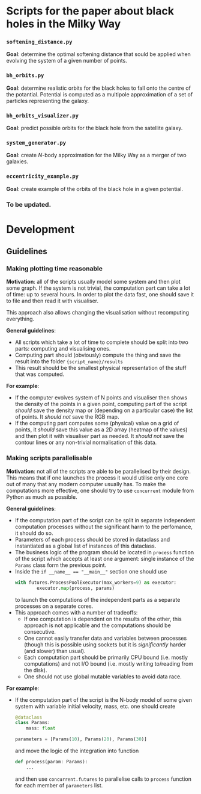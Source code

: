 # Scripts for the paper about black holes in the Milky Way

### `softening_distance.py`
**Goal**: determine the optimal softening distance that sould be applied when evolving the system of
a given number of points.

### `bh_orbits.py`
**Goal**: determine realistic orbits for the black holes to fall onto the centre of the potantial.
Potential is computed as a multipole approximation of a set of particles representing the galaxy.

### `bh_orbits_visualizer.py`
**Goal**: predict possible orbits for the black hole from the satellite galaxy. 

### `system_generator.py`
**Goal**: create $N$-body approximation for the Milky Way as a merger of two galaxies.

### `eccentricity_example.py`
**Goal**: create example of the orbits of the black hole in a given potential. 


### To be updated.


# Development

## Guidelines

### Making plotting time reasonable

**Motivation**: all of the scripts usually model some system and then plot some graph. 
If the system is not trivial, the computation part can take a lot of time: up to several hours.
In order to plot the data fast, one should save it to file and then read it with visualiser.

This approach also allows changing the visualisation without recomputing everything.

**General guidelines**:

- All scripts which take a lot of time to complete should be split into two parts: computing and visualising ones.
- Computing part should (obviously) compute the thing and save the result into the folder `{script_name}/results`
- This result should be the smallest physical representation of the stuff that was computed. 

**For example**:
- If the computer evolves system of N points and visualiser then shows the density of the points in a given point, computing part of the script *should* save the density map or (depending on a particular case) the list of points. It *should not* save the RGB map.
- If the computing part computes some (physical) value on a grid of points, it *should* save this value as a 2D array (heatmap of the values) and then plot it with visualiser part as needed. It *should not* save the contour lines or any non-trivial normalisation of this data.

### Making scripts parallelisable

**Motivation**: not all of the scripts are able to be parallelised by their design.
This means that if one launches the process it would utilise only one core out of many that any modern computer usually has. 
To make the computations more effective, one should try to use `concurrent` module from Python as much as possible. 

**General guidelines**:

- If the computation part of the script can be split in separate independent computation processes without the significant harm to the perfomance, it should do so.
- Parameters of each process should be stored in dataclass and instantiated as a global list of instances of this dataclass. 
- The business logic of the program should be located in `process` function of the script which accepts at least one argument: single instance of the `Params` class form the previous point.
- Inside the `if __name__ == "__main__"` section one should use 
    ```python
    with futures.ProcessPoolExecutor(max_workers=9) as executor:
            executor.map(process, params)
    ```
    to launch the computations of the independent parts as a separate processes on a separate cores.
- This approach comes with a number of tradeoffs:
    - If one computation is dependent on the results of the other, this approach is not applicable and the computations should be consecutive.
    - One cannot easily transfer data and variables between processes (though this is possible using sockets but it is *significantly* harder (and slower) than usual).
    - Each computation part should be primarily CPU bound (i.e. mostly computations) and not I/O bound (i.e. mostly writing to/reading from the disk).
    - One should not use global mutable variables to avoid data race.

**For example**:
- If the computation part of the script is the N-body model of some given system with variable initial velocity, mass, etc. one should create
    ```python
    @dataclass
    class Params:
        mass: float

    parameters = [Params(10), Params(20), Params(30)]
    ```
    and move the logic of the integration into function 
    ```python
    def process(param: Params):
        ...
    ```
    and then use `concurrent.futures` to parallelise calls to `process` function for each member of `parameters` list.
